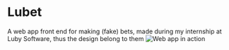 # Lubet

A web app front end for making (fake) bets, made during my internship at Luby Software, thus the design belong to them
![Web app in action](https://github.com/Jenrykster/lubet-react/blob/main/Animação.gif)
